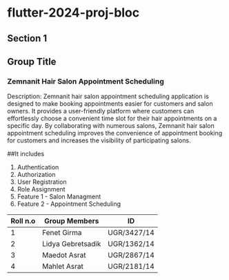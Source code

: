 # flutter-2024-proj-bloc
## Section 1
## Group Title

### Zemnanit Hair Salon Appointment Scheduling
Description: 
Zemnanit hair salon appointment scheduling application is designed to make booking appointments easier for customers and salon owners. 
It provides a user-friendly platform where customers can effortlessly choose a convenient time slot for their hair appointments on a specific day. 
By collaborating with numerous salons, Zemnanit hair salon appointment scheduling improves the convenience of appointment booking for
customers and increases the visibility of participating salons.

##It includes
1. Authentication
2. Authorization
3. User Registration
4. Role Assignment
5. Feature 1 - Salon Managment
6. Feature 2 - Appointment Scheduling



|Roll n.o| Group Members | ID | 
|--------|---------------| -----|
|1| Fenet Girma| UGR/3427/14|
|2| Lidya Gebretsadik | UGR/1362/14|
|3| Maedot Asrat | UGR/2867/14|
|4| Mahlet Asrat | UGR/2181/14|
